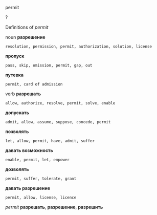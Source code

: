 permit

?


Definitions of _permit_

noun
**разрешение**

    resolution, permission, permit, authorization, solution, license
**пропуск**

    pass, skip, omission, permit, gap, out
**путевка**

    permit, card of admission

verb
**разрешать**

    allow, authorize, resolve, permit, solve, enable
**допускать**

    admit, allow, assume, suppose, concede, permit
**позволять**

    let, allow, permit, have, admit, suffer
**давать возможность**

    enable, permit, let, empower
**дозволять**

    permit, suffer, tolerate, grant
**давать разрешение**

    permit, allow, license, licence

_permit_
**разрешать**, **разрешение**, **разрешить**